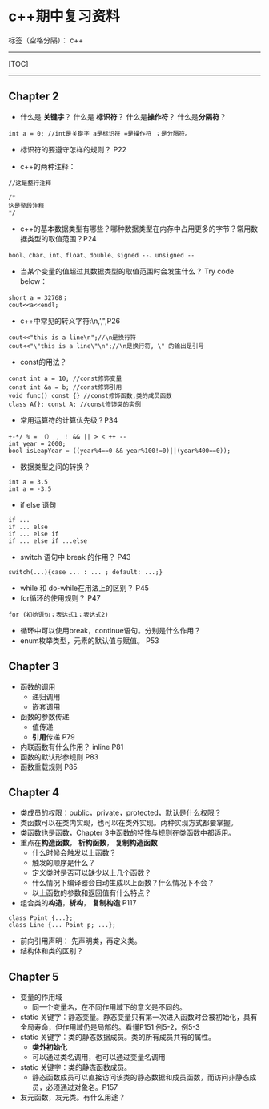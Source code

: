 # c++期中复习资料

标签（空格分隔）： c++

---
[TOC]

---
## Chapter 2

- 什么是 **关键字**？ 什么是 **标识符**？ 什么是**操作符**？ 什么是**分隔符**？
```
int a = 0; //int是关键字 a是标识符 =是操作符 ；是分隔符。
```
- 标识符的要遵守怎样的规则？ P22

- c++的两种注释：
```
//这是整行注释

/*
这是整段注释
*/
```
- c++的基本数据类型有哪些？哪种数据类型在内存中占用更多的字节？常用数据类型的取值范围？P24
```
bool、char、int、float、double、signed --、unsigned --
```
- 当某个变量的值超过其数据类型的取值范围时会发生什么？ Try code below：
```
short a = 32768；
cout<<a<<endl;
```
- c++中常见的转义字符:\n,\',\",P26
```
cout<<"this is a line\n";//\n是换行符
cout<<"\"this is a line\"\n";//\n是换行符, \" 的输出是引号
```
- const的用法？
```
const int a = 10; //const修饰变量
const int &a = b; //const修饰引用
void func() const {} //const修饰函数,类的成员函数
class A{}; const A; //const修饰类的实例
```
- 常用运算符的计算优先级？P34
```
+-*/ % = （） , ！ && || > < ++ --  
int year = 2000;
bool isLeapYear = ((year%4==0 && year%100!=0)||(year%400==0));
```
- 数据类型之间的转换？
```
int a = 3.5
int a = -3.5
```
- if else 语句
```
if ...
if ... else
if ... else if
if ... else if ...else
```
- switch 语句中 break 的作用？ P43
```
switch(...){case ... : ... ; default: ...;}
```
- while 和 do-while在用法上的区别？ P45
- for循环的使用规则？ P47
```
for (初始语句；表达式1；表达式2)
```
- 循环中可以使用break，continue语句。分别是什么作用？
- enum枚举类型，元素的默认值与赋值。 P53

## Chapter 3

- 函数的调用
    - 递归调用
    - 嵌套调用
- 函数的参数传递
    - 值传递
    - **引用**传递 P79
- 内联函数有什么作用？ inline P81
- 函数的默认形参规则 P83
- 函数重载规则 P85

## Chapter 4

- 类成员的权限：public，private，protected，默认是什么权限？
- 类函数可以在类内实现，也可以在类外实现。两种实现方式都要掌握。
- 类函数也是函数，Chapter 3中函数的特性与规则在类函数中都适用。
- 重点在**构造函数**， **析构函数**， **复制构造函数**
    - 什么时候会触发以上函数？
    - 触发的顺序是什么？   
    - 定义类时是否可以缺少以上几个函数？
    - 什么情况下编译器会自动生成以上函数？什么情况下不会？
    - 以上函数的参数和返回值有什么特点？
- 组合类的**构造**，**析构**， **复制构造** P117
```
class Point {...};
class Line {... Point p; ...};
```
- 前向引用声明： 先声明类，再定义类。
- 结构体和类的区别？

## Chapter 5

- 变量的作用域
    - 同一个变量名，在不同作用域下的意义是不同的。 
- static 关键字：静态变量。静态变量只有第一次进入函数时会被初始化，具有全局寿命，但作用域仍是局部的。看懂P151 例5-2，例5-3
- static 关键字：类的静态数据成员。类的所有成员共有的属性。
    - **类外初始化**
    - 可以通过类名调用，也可以通过变量名调用
- static 关键字：类的静态函数成员。
    - 静态函数成员可以直接访问该类的静态数据和成员函数，而访问非静态成员，必须通过对象名。P157 
- 友元函数，友元类。有什么用途？
